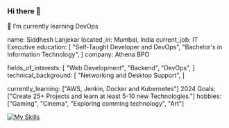 ### Hi there 👋
🌱 I’m currently learning DevOps

name: Siddhesh Lanjekar
located_in: Mumbai, India
current_job: IT Executive
education:
  [
    "Self-Taught Developer and DevOps",
    "Bachelor's in Information Technology",
  ]
company: Athena BPO

fields_of_interests:
  [
    "Web Development",
    "Backend",
    "DevOps",
  ]
technical_background:
  [
    "Networking and Desktop Support",
  ]
  
currently_learning: ["AWS, Jenkin, Docker and Kubernetes"]
2024 Goals: ["Create 25+ Projects and learn at least 5-10 new Technologies."]
hobbies: ["Gaming", "Cinema", "Exploring comming technology", "Art"]

<!--
**lanjekarsiddhesh/lanjekarsiddhesh** is a ✨ _special_ ✨ repository because its `README.md` (this file) appears on your GitHub profile.

Here are some ideas to get you started:

- 🔭 I’m currently working on ...
- 🌱 I’m currently learning ...
- 👯 I’m looking to collaborate on ...
- 🤔 I’m looking for help with ...
- 💬 Ask me about ...
- 📫 How to reach me: ...
- 😄 Pronouns: ...
- ⚡ Fun fact: ...
-->

[![My Skills](https://skillicons.dev/icons?i=js,html,css,wasm%29)](https://skillicons.dev/icons?i=js,html,css,wasm)

